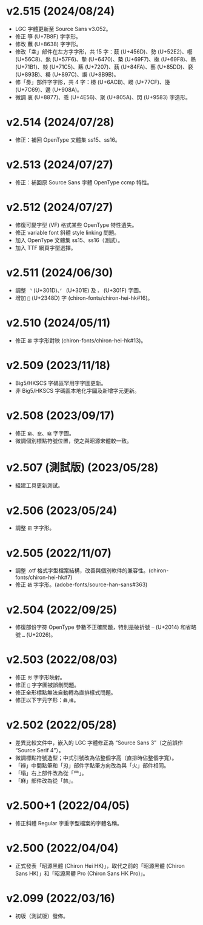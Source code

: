 v2.515 (2024/08/24)
====
- LGC 字體更新至 Source Sans v3.052。
- 修正 箏 (U+7B8F) 字字形。
- 修改 蘸 (U+8638) 字字形。
- 修改「坴」部件在左方字字形，共 15 字：䕭 (U+456D)、勢 (U+52E2)、囈 (U+56C8)、埶 (U+57F6)、摰 (U+6470)、槷 (U+69F7)、槸 (U+69F8)、熱 (U+71B1)、燅 (U+71C5)、爇 (U+7207)、蓺 (U+84FA)、藝 (U+85DD)、褻 (U+893B)、襼 (U+897C)、讛 (U+8B9B)。
- 修「臱」部件字字形，共 4 字：櫋 (U+6ACB)、矏 (U+77CF)、籩 (U+7C69)、邊 (U+908A)。
- 微調 衷 (U+8877)、乖 (U+4E56)、聚 (U+805A)、閃 (U+9583) 字造形。

v2.514 (2024/07/28)
====
- 修正：補回 OpenType 文體集 ss15、ss16。

v2.513 (2024/07/27)
====
- 修正：補回原 Source Sans 字體 OpenType ccmp 特性。 
  
v2.512 (2024/07/27)
====
- 修復可變字型 (VF) 格式某些 OpenType 特性遺失。
- 修正 variable font 斜體 style linking 問題。
- 加入 OpenType 文體集 ss15、ss16（測試）。
- 加入 TTF 網頁字型選擇。

v2.511 (2024/06/30)
====
- 調整 `〝` (U+301D)、`〞` (U+301E) 及 `〟` (U+301F) 字圖。
- 增加 `𣒍` (U+2348D) 字 (chiron-fonts/chiron-hei-hk#16)。

v2.510 (2024/05/11) 
====
- 修正 `晏` 字字形對映 (chiron-fonts/chiron-hei-hk#13)。

v2.509 (2023/11/18) 
====
- Big5/HKSCS 字碼區罕用字字圖更新。
- 非 Big5/HKSCS 字碼區本地化字圖及新增字元更新。

v2.508 (2023/09/17) 
====
- 修正 `窮`、`竄`、`竊` 字字圖。
- 微調個別標點符號位置，使之與昭源宋體較一致。

v2.507 (測試版) (2023/05/28) 
====
- 組建工具更新測試。

v2.506 (2023/05/24)
====
- 調整 `罰` 字字形。
  
v2.505 (2022/11/07)
====
- 調整 .otf 格式字型檔案結構，改善與個別軟件的兼容性。(chiron-fonts/chiron-hei-hk#7)
- 修正 `韥` 字字形。(adobe-fonts/source-han-sans#363)

v2.504 (2022/09/25)
====
- 修復部份字符 OpenType 參數不正確問題，特別是破折號 `—` (U+2014) 和省略號 `…` (U+2026)。

v2.503 (2022/08/03)
====
- 修正 `岃` 字字形映射。
- 修正 `𦤶` 字字圖被誤刪問題。
- 修正全形標點無法自動轉為直排樣式問題。
- 修正以下字元字形：`彝`,`㰘`。

v2.502 (2022/05/28)
====
- 差異比較文件中，嵌入的 LGC 字體修正為 “Source Sans 3”（之前誤作 “Source Serif 4”）。
- 微調標點符號造型；中式引號改為佔整個字高（直排時佔整個字寬）。
- 「辨」中間點筆和「刃」部件字點筆方向改為與「火」部件相同。
- 「塌」右上部件改為從「⺜」。
- 「麻」部件改為從「𣏟」。

v2.500+1 (2022/04/05)
====
- 修正斜體 Regular 字重字型檔案的字體名稱。

v2.500 (2022/04/04)
====
- 正式發表「昭源黑體 (Chiron Hei HK)」，取代之前的「昭源黑體 (Chiron Sans HK)」和「昭源黑體 Pro (Chiron Sans HK Pro)」。

v2.099 (2022/03/16)
====
- 初版（測試版）發佈。